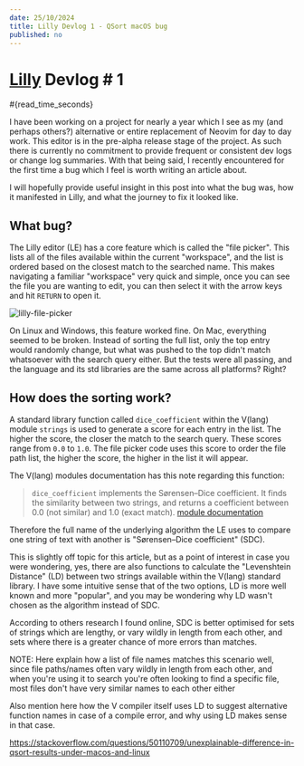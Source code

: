 ```yaml
---
date: 25/10/2024
title: Lilly Devlog 1 - QSort macOS bug
published: no
---
```

# [Lilly](https://github.com/tauraamui/lilly) Devlog # 1
#{read_time_seconds}

I have been working on a project for nearly a year which I see as my (and perhaps others?) alternative or entire replacement of Neovim for day to day work. This editor is in the pre-alpha release stage of the project. As such there is currently no commitment to provide frequent or consistent dev logs or change log summaries. With that being said, I recently encountered for the first time a bug which I feel is worth writing an article about.

I will hopefully provide useful insight in this post into what the bug was, how it manifested in Lilly, and what the journey to fix it looked like.
## What bug?

The Lilly editor (LE) has a core feature which is called the "file picker". This lists all of the files available within the current "workspace", and the list is ordered based on the closest match to the searched name. This makes navigating a familiar "workspace" very quick and simple, once you can see the file you are wanting to edit, you can then select it with the arrow keys and hit `RETURN` to open it.

![lilly-file-picker](/static/lilly-editor-file-picker-sorting.gif)

On Linux and Windows, this feature worked fine. On Mac, everything seemed to be broken. Instead of sorting the full list, only the top entry would randomly change, but what was pushed to the top didn't match whatsoever with the search query either. But the tests were all passing, and the language and its std libraries are the same across all platforms? Right?

## How does the sorting work?

A standard library function called `dice_coefficient` within the V(lang) module `strings` is used to generate a score for each entry in the list. The higher the score, the closer the match to the search query. These scores range from `0.0` to `1.0`. The file picker code uses this score to order the file path list, the higher the score, the higher in the list it will appear.

The V(lang) modules documentation has this note regarding this function:
> `dice_coefficient` implements the Sørensen–Dice coefficient. It finds the similarity between two strings, and returns a coefficient between 0.0 (not similar) and 1.0 (exact match). [module documentation](https://modules.vlang.io/strings.html#dice_coefficient)

Therefore the full name of the underlying algorithm the LE uses to compare one string of text with another is "Sørensen–Dice coefficient" (SDC).

This is slightly off topic for this article, but as a point of interest in case you were wondering, yes, there are also functions to calculate the "Levenshtein Distance" (LD) between two strings available within the V(lang) standard library. I have some intuitive sense that of the two options, LD is more well known and more "popular", and you may be wondering why LD wasn't chosen as the algorithm instead of SDC.

According to others research I found online, SDC is better optimised for sets of strings which are lengthy, or vary wildly in length from each other, and sets where there is a greater chance of more errors than matches.

NOTE: Here explain how a list of file names matches this scenario well, since file paths/names often vary wildly in length from each other, and when you're using it to search you're often looking to find a specific file, most files don't have very similar names to each other either

Also mention here how the V compiler itself uses LD to suggest alternative function names in case of a compile error, and why using LD makes sense in that case.

https://stackoverflow.com/questions/50110709/unexplainable-difference-in-qsort-results-under-macos-and-linux
